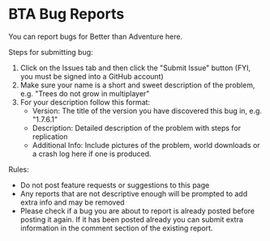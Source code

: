 # BTA Bug Reports
You can report bugs for Better than Adventure here.

Steps for submitting bug:
1. Click on the Issues tab and then click the "Submit Issue" button (FYI, you must be signed into a GitHub account)
2. Make sure your name is a short and sweet description of the problem, e.g. "Trees do not grow in multiplayer"
3. For your description follow this format:
   + Version: The title of the version you have discovered this bug in, e.g. "1.7.6.1"
   + Description: Detailed description of the problem with steps for replication
   + Additional Info: Include pictures of the problem, world downloads or a crash log here if one is produced.
   
Rules:
+ Do not post feature requests or suggestions to this page
+ Any reports that are not descriptive enough will be prompted to add extra info and may be removed
+ Please check if a bug you are about to report is already posted before posting it again. If it has been posted already you can submit extra information in the comment section of the existing report.
